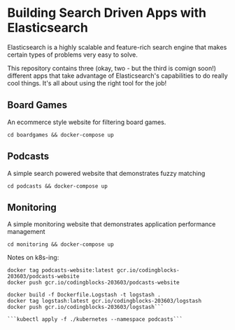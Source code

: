 # Building Search Driven Apps with Elasticsearch

Elasticsearch is a highly scalable and feature-rich search engine that makes certain types of problems very easy to solve.

This repository contains three (okay, two - but the third is comign soon!) different apps that take advantage of Elasticsearch's capabilities to do really cool things. It's all about using the right tool for the job!

## Board Games
An ecommerce style website for filtering board games.

```cd boardgames && docker-compose up```

## Podcasts
A simple search powered website that demonstrates fuzzy matching

```cd podcasts && docker-compose up```

## Monitoring
A simple monitoring website that demonstrates application performance management

```cd monitoring && docker-compose up```

Notes on k8s-ing:
```docker build -f Dockerfile.App -t podcasts-website .
docker tag podcasts-website:latest gcr.io/codingblocks-203603/podcasts-website
docker push gcr.io/codingblocks-203603/podcasts-website

docker build -f Dockerfile.Logstash -t logstash .
docker tag logstash:latest gcr.io/codingblocks-203603/logstash
docker push gcr.io/codingblocks-203603/logstash```

```kubectl apply -f ./kubernetes --namespace podcasts```